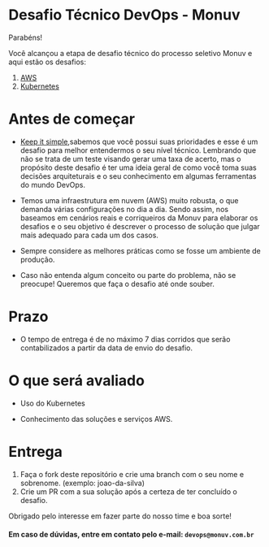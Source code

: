 # Desafio Técnico DevOps - Monuv

Parabéns!

Você alcançou a etapa de desafio técnico do processo seletivo Monuv e aqui estão os desafios:

1. [AWS](https://github.com/monuvbr/desafio-devops/tree/main/aws)
2. [Kubernetes](https://github.com/monuvbr/desafio-devops/tree/main/kubernetes)


# Antes de começar

- [Keep it simple](https://pt.wikipedia.org/wiki/Princ%C3%ADpio_KISS),sabemos que você possui suas prioridades e esse é um desafio para melhor entendermos o seu nível técnico. Lembrando que não se trata de um teste visando gerar uma taxa de acerto, mas o propósito deste desafio é ter uma ideia geral de como você toma suas decisões arquiteturais e o seu conhecimento em algumas ferramentas do mundo DevOps.

- Temos uma infraestrutura em nuvem (AWS) muito robusta, o que demanda várias configurações no dia a dia. Sendo assim, nos baseamos em cenários reais e corriqueiros da Monuv para elaborar os desafios e o seu objetivo é descrever o processo de solução que julgar mais adequado para cada um dos casos.

- Sempre considere as melhores práticas como se fosse um ambiente de produção.

- Caso não entenda algum conceito ou parte do problema, não se preocupe! Queremos que faça o desafio até onde souber.


# Prazo

- O tempo de entrega é de no máximo 7 dias corridos que serão contabilizados a partir da data de envio do desafio.


# O que será avaliado

- Uso do Kubernetes

- Conhecimento das soluções e serviços AWS.


# Entrega

1. Faça o fork deste repositório e crie uma branch com o seu nome e sobrenome. (exemplo: joao-da-silva)
2. Crie um PR com a sua solução após a certeza de ter concluído o desafio.


Obrigado pelo interesse em fazer parte do nosso time e boa sorte!

#### Em caso de dúvidas, entre em contato pelo e-mail: `devops@monuv.com.br`
